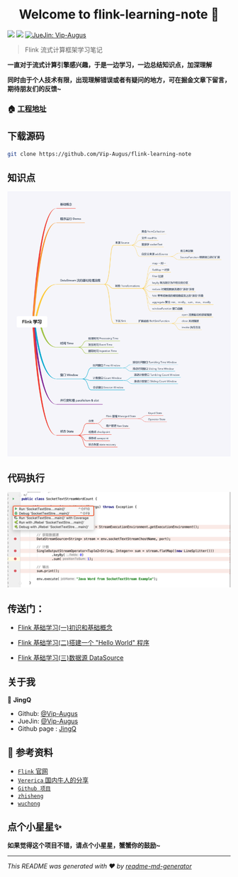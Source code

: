 <h1 align="center">Welcome to flink-learning-note 👋</h1>
<p>
  <img src="https://img.shields.io/badge/version-1.0.0-blue.svg?cacheSeconds=2592000" />
  <img src="https://img.shields.io/badge/flink-learning-blue"/>
  <a href="https://juejin.im/user/58782b471b69e6005823ab38">
    <img alt="JueJin: Vip-Augus" src="https://b-gold-cdn.xitu.io/v3/static/img/logo.a7995ad.svg" target="_blank" height="25" width="60" />
  </a>
</p>

> Flink 流式计算框架学习笔记

**一直对于流式计算引擎感兴趣，于是一边学习，一边总结知识点，加深理解**

**同时由于个人技术有限，出现理解错误或者有疑问的地方，可在掘金文章下留言，期待朋友们的反馈~**


### 🏠 [工程地址](https://github.com/Vip-Augus/flink-learning-note)

## 下载源码

```sh
git clone https://github.com/Vip-Augus/flink-learning-note
```

## 知识点

![](note/pics/Flink_study_diagram.png)

## 代码执行

![](note/pics/helloworld/flink_debug_method.png)

## 传送门：

- [Flink 基础学习(一)初识和基础概念](note/2019-10-10-flink_learn_introduction.md)

- [Flink 基础学习(二)搭建一个 "Hello World" 程序](note/2019-10-13-flink_learn_hello_world.md)

- [Flink 基础学习(三)数据源 DataSource](note/2019-10-24-flink_learn_datasource.md)



## 关于我

👤 **JingQ**

* Github: [@Vip-Augus](https://github.com/Vip-Augus)
* JueJin: [@Vip-Augus](https://juejin.im/user/58782b471b69e6005823ab38)
* Github page : [JingQ](http://vip-augus.github.io)

## :orange_book: 参考资料

- [`Flink` 官网](https://ci.apache.org/projects/flink/flink-docs-release-1.9/)
- [`Vererica` 国内牛人的分享](https://ververica.cn)
- [`Github 项目`](https://github.com/apache/flink)
- [`zhisheng`](http://www.54tianzhisheng.cn/tags/Flink/)
- [`wuchong`](http://wuchong.me/categories/Flink/)


## 点个小星星✨

**如果觉得这个项目不错，请点个小星星，蟹蟹你的鼓励~**

***
_This README was generated with ❤️ by [readme-md-generator](https://github.com/kefranabg/readme-md-generator)_
